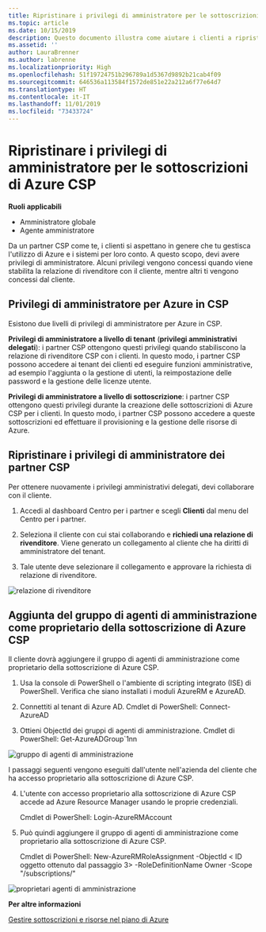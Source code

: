 ```yaml
---
title: Ripristinare i privilegi di amministratore per le sottoscrizioni di Azure CSP | Centro per i partner
ms.topic: article
ms.date: 10/15/2019
description: Questo documento illustra come aiutare i clienti a ripristinare i privilegi di amministratore del partner
ms.assetid: ''
author: LauraBrenner
ms.author: labrenne
ms.localizationpriority: High
ms.openlocfilehash: 51f19724751b296789a1d5367d9892b21cab4f09
ms.sourcegitcommit: 646536a113584f1572de851e22a212a6f77e64d7
ms.translationtype: HT
ms.contentlocale: it-IT
ms.lasthandoff: 11/01/2019
ms.locfileid: "73433724"
---
```

# <a name="reinstate-admin-privileges-for-azure-csp-subscriptions"></a>Ripristinare i privilegi di amministratore per le sottoscrizioni di Azure CSP  

**Ruoli applicabili**

- Amministratore globale
- Agente amministratore

Da un partner CSP come te, i clienti si aspettano in genere che tu gestisca l'utilizzo di Azure e i sistemi per loro conto. A questo scopo, devi avere privilegi di amministratore. Alcuni privilegi vengono concessi quando viene stabilita la relazione di rivenditore con il cliente, mentre altri ti vengono concessi dal cliente.

## <a name="admin-privileges-for-azure-in-csp"></a>Privilegi di amministratore per Azure in CSP 

Esistono due livelli di privilegi di amministratore per Azure in CSP. 

**Privilegi di amministratore a livello di tenant** (**privilegi amministrativi delegati**): i partner CSP ottengono questi privilegi quando stabiliscono la relazione di rivenditore CSP con i clienti. In questo modo, i partner CSP possono accedere ai tenant dei clienti ed eseguire funzioni amministrative, ad esempio l'aggiunta o la gestione di utenti, la reimpostazione delle password e la gestione delle licenze utente. 

**Privilegi di amministratore a livello di sottoscrizione**: i partner CSP ottengono questi privilegi durante la creazione delle sottoscrizioni di Azure CSP per i clienti. In questo modo, i partner CSP possono accedere a queste sottoscrizioni ed effettuare il provisioning e la gestione delle risorse di Azure. 


## <a name="reinstate-csp-partners-admin-privileges"></a>Ripristinare i privilegi di amministratore dei partner CSP

Per ottenere nuovamente i privilegi amministrativi delegati, devi collaborare con il cliente.
 
 1. Accedi al dashboard Centro per i partner e scegli **Clienti** dal menu del Centro per i partner.

 2. Seleziona il cliente con cui stai collaborando e **richiedi una relazione di rivenditore**. Viene generato un collegamento al cliente che ha diritti di amministratore del tenant.

 3. Tale utente deve selezionare il collegamento e approvare la richiesta di relazione di rivenditore.
 
![relazione di rivenditore](images/azure/revoke4.png)

## <a name="adding-the-admin-agents-group-as-an-owner-for-the-azure-csp-subscription"></a>Aggiunta del gruppo di agenti di amministrazione come proprietario della sottoscrizione di Azure CSP

 Il cliente dovrà aggiungere il gruppo di agenti di amministrazione come proprietario della sottoscrizione di Azure CSP.

1. Usa la console di PowerShell o l'ambiente di scripting integrato (ISE) di PowerShell. Verifica che siano installati i moduli AzureRM e AzureAD. 

2.  Connettiti al tenant di Azure AD.
Cmdlet di PowerShell: Connect-AzureAD

3.  Ottieni ObjectId dei gruppi di agenti di amministrazione.
Cmdlet di PowerShell: Get-AzureADGroup`1nn

![gruppo di agenti di amministrazione](images/azure/revoke5.png)

I passaggi seguenti vengono eseguiti dall'utente nell'azienda del cliente che ha accesso proprietario alla sottoscrizione di Azure CSP.

4. L'utente con accesso proprietario alla sottoscrizione di Azure CSP accede ad Azure Resource Manager usando le proprie credenziali.

    Cmdlet di PowerShell: Login-AzureRMAccount

5.  Può quindi aggiungere il gruppo di agenti di amministrazione come proprietario alla sottoscrizione di Azure CSP.

    Cmdlet di PowerShell: New-AzureRMRoleAssignment -ObjectId < ID oggetto ottenuto dal passaggio 3> -RoleDefinitionName Owner -Scope "/subscriptions/<SubscriptionId of CSP subscription>"

![proprietari agenti di amministrazione](images/azure/revoke6.png)    

**Per altre informazioni**

[Gestire sottoscrizioni e risorse nel piano di Azure](azure-plan-manage.md)
